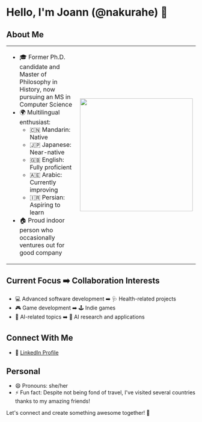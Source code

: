 # Hello, I'm Joann (@nakurahe) 👋

## About Me
<table>
  <tr>
    <td>
      <ul>
        <li>🎓 Former Ph.D. candidate and Master of Philosophy in History, now pursuing an MS in Computer Science</li>
        <li>🌍 Multilingual enthusiast:
          <ul>
            <li>🇨🇳 Mandarin: Native</li>
            <li>🇯🇵 Japanese: Near-native</li>
            <li>🇬🇧 English: Fully proficient</li>
            <li>🇦🇪 Arabic: Currently improving</li>
            <li>🇮🇷 Persian: Aspiring to learn</li>
          </ul>
        </li>
        <li>🏠 Proud indoor person who occasionally ventures out for good company</li>
      </ul>
    </td>
    <td>
      <img height=300 align="center"
        src="https://github-readme-stats.vercel.app/api/top-langs?username=nakurahe&layout=compact&langs_count=8&card_width=350" />
    </td>
  </tr>
</table>

## Current Focus ➡️ Collaboration Interests
- 💻 Advanced software development ➡️ 🩺 Health-related projects
- 🎮 Game development ➡️ 🕹️ Indie games
- 🤖 AI-related topics ➡️ 🧠 AI research and applications

## Connect With Me
- 🔗 [LinkedIn Profile](https://www.linkedin.com/in/jiahuan-he-joann/)

## Personal
- 😄 Pronouns: she/her
- ⚡ Fun fact: Despite not being fond of travel, I've visited several countries thanks to my amazing friends!

Let's connect and create something awesome together! 🚀
